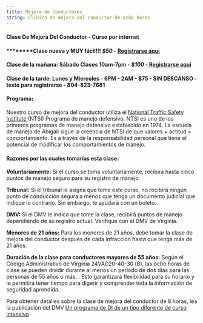 ```yaml
---
title: Mejora de Conductores
string: Clínica de mejora del conductor de ocho horas
---
```

#### Clase De Mejora Del Conductor - Curso por internet

#### \*\*\*\*\*\*\*\*Clase nueva y MUY fácil!!! *$50* - [Registrarse aqui](https://www.va-drivercourses.com/clickIn.php?school=263)

#### **Clase de la mañana:** Sábado Clases 10am-7pm - *$100* -[ Registrarse aqui](https://booking.setmore.com/scheduleappointment/2c7d92a2-3463-4a40-8c6f-342980b8a0bf/class/b151d266-8069-430d-96f6-8a31e46739e4)

#### **Clase de la tarde: Lunes y Miercoles - 6PM - 2AM - $75 - SIN DESCANSO - texto para registrarse - 804-823-7681**

#### Programa:

Nuestro curso de mejora del conductor utiliza el [National Traffic Safety Institute](https://ntsi.com/about-ntsi/) (NTSI) Programa de manejo defensivo. NTSI es uno de los primeros programas de manejo defensivo establecido en 1974. La escuela de manejo de Abigail sigue la creencia de NTSI de que valores + actitud = comportamiento. Es a través de la responsabilidad personal que tiene el potencial de modificar los comportamientos de manejo.

#### Razones por las cuales tomarías esta clase:

 **Voluntariamente:**  Si el curso se toma voluntariamente, recibirá hasta cinco puntos de manejo seguro para su registro de manejo.

 **Tribunal:**  Si el tribunal le asigna que tome este curso, no recibirá ningún punto de conducción segura a menos que tenga un documento judicial que indique lo contrario. Sin embargo, te ayudará con un boleto.

 **DMV:**  Si el DMV le indica que tome la clase, recibirá puntos de manejo dependiendo de su registro actual. Verifique con el DMV de Virginia.

 **Menores de 21 años:**  Para los menores de 21 años, debe tomar la clase de mejora del conductor después de cada infracción hasta que tenga más de 21 años.

**Duración de la clase para conductores mayores de 55 años:**  Según el Código Administrativo de Virginia 24VAC20-40-30 (B), las ocho horas de clase se pueden dividir durante al menos un período de dos días para las personas de 55 años o más. . Esto garantizará flexibilidad para su horario y le permitirá tener tiempo para digerir y comprender toda la información de seguridad aprendida.

Para obtener detalles sobre la clase de mejora del conductor de 8 horas, lea la publicación del DMV [Un programa de DI de un tipo diferente de curso intensivo](http://www.dmv.state.va.us/webdoc/pdf/dmv114.pdf)